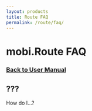 ```yaml
---
layout: products
title: Route FAQ
permalink: /route/faq/
---
```


# mobi.Route FAQ

### [Back to User Manual](/route/)

## ???

How do I...?